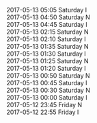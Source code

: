 2017-05-13 05:05 Saturday  I  
2017-05-13 04:50 Saturday  N  
2017-05-13 04:45 Saturday  I  
2017-05-13 02:15 Saturday  N  
2017-05-13 02:10 Saturday  I  
2017-05-13 01:35 Saturday  N  
2017-05-13 01:30 Saturday  I  
2017-05-13 01:25 Saturday  N  
2017-05-13 01:20 Saturday  I  
2017-05-13 00:50 Saturday  N  
2017-05-13 00:45 Saturday  I  
2017-05-13 00:30 Saturday  N  
2017-05-13 00:00 Saturday  I  
2017-05-12 23:45 Friday  N  
2017-05-12 22:55 Friday  I  

